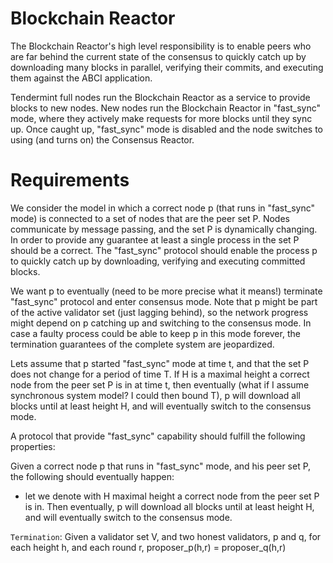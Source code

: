 # Blockchain Reactor

The Blockchain Reactor's high level responsibility is to enable peers who are
far behind the current state of the consensus to quickly catch up by downloading
many blocks in parallel, verifying their commits, and executing them against the
ABCI application.

Tendermint full nodes run the Blockchain Reactor as a service to provide blocks
to new nodes. New nodes run the Blockchain Reactor in "fast_sync" mode,
where they actively make requests for more blocks until they sync up.
Once caught up, "fast_sync" mode is disabled and the node switches to
using (and turns on) the Consensus Reactor.

# Requirements

We consider the model in which a correct node p (that runs in "fast_sync" mode) is connected to 
a set of nodes that are the peer set P. Nodes communicate by message passing, and the set P is dynamically 
changing. In order to provide any guarantee at least a single process in the set P should be a correct.
The "fast_sync" protocol should enable the process p to quickly catch up by downloading, verifying and executing
committed blocks. 

We want p to eventually (need to be more precise what it means!) terminate "fast_sync" protocol and enter consensus mode.
Note that p might be part of the active validator set (just lagging behind), so the network progress might depend on 
p catching up and switching to the consensus mode. In case a faulty process could be able to keep p in this mode
forever, the termination guarantees of the complete system are jeopardized. 

Lets assume that p started "fast_sync" mode at time t, and that the set P does not change for a period of time T.
If H is a maximal height a correct node from the peer set P is in at time t, then eventually 
(what if I assume synchronous system model? I could then bound T), p will download all blocks until at least height H, 
and will eventually switch to the consensus mode.

A protocol that provide "fast_sync" capability should fulfill the following properties:

Given a correct node p that runs in "fast_sync" mode, and his peer set P, the following should
eventually happen:

- let we denote with H maximal height a correct node from the peer set P is in. Then eventually, 
 p will download all blocks until at least height H, and will eventually switch to the consensus mode.



`Termination`: Given a validator set V, and two honest validators,
p and q, for each height h, and each round r,
proposer_p(h,r) = proposer_q(h,r)


 